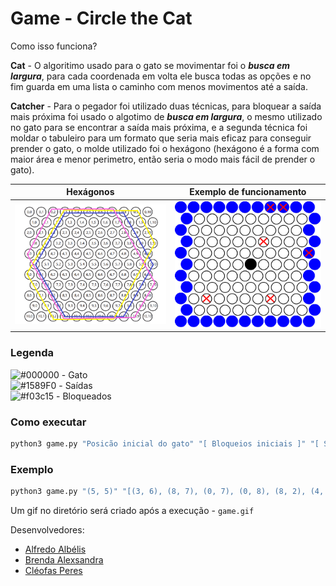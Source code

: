 # Game - Circle the Cat


Como isso funciona?

**Cat** - O algoritimo usado para o gato se movimentar foi o **_busca em largura_**, para cada coordenada em volta ele busca todas as opções e no fim guarda em uma lista o caminho com menos movimentos até a saída. <br />

**Catcher** - Para o pegador foi utilizado duas técnicas, para bloquear a saída mais próxima foi usado o algotimo de **_busca em largura_**, o mesmo utilizado no gato para se encontrar a saída mais próxima, e a segunda técnica foi moldar o tabuleiro para um formato que seria mais eficaz para conseguir prender o gato, o molde utilizado foi o hexágono (hexágono é a forma com maior área e menor perimetro, então seria o modo mais fácil de prender o gato).

| Hexágonos  | Exemplo de funcionamento  |
| --- | --- |
|  <img src="/Hexagons.png">  |  <img src="/game.gif">  |

### Legenda

![#000000](https://placehold.it/15/000000/000000?text=+) - Gato<br>
![#1589F0](https://placehold.it/15/1589F0/000000?text=+) - Saídas<br>
![#f03c15](https://placehold.it/15/f03c15/000000?text=+) - Bloqueados

### Como executar
```python
python3 game.py "Posicão inicial do gato" "[ Bloqueios iniciais ]" "[ Saídas ]"
```
### Exemplo

```python
python3 game.py "(5, 5)" "[(3, 6), (8, 7), (0, 7), (0, 8), (8, 2), (4, 10)]" "[(0, 0), (0, 0), (10, 0), (0, 10), (0, 1), (1, 0), (10, 1), (1, 10), (0, 2), (2, 0), (10, 2), (2, 10), (0, 3), (3, 0), (10, 3), (3, 10), (0, 4), (4, 0), (10, 4), (4, 10), (0, 5), (5, 0), (10, 5), (5, 10), (0, 6), (6, 0), (10, 6), (6, 10), (0, 7), (7, 0), (10, 7), (7, 10), (0, 8), (8, 0), (10, 8), (8, 10), (0, 9), (9, 0), (10, 9), (9, 10), (0, 10), (10, 0), (10, 10), (10, 10)]"
```
Um gif no diretório será criado após a execução - `game.gif`

Desenvolvedores:<br/>
 - [Alfredo Albélis](https://github.com/AlfredoFilho)<br/>
 - [Brenda Alexsandra](https://github.com/brendajanuario)<br/>
 - [Cléofas Peres](https://github.com/CleoPeres)<br/> 
